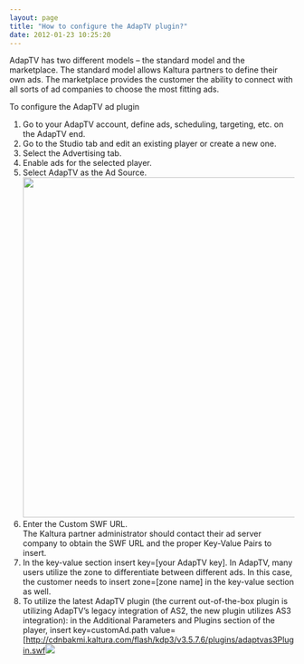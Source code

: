 ```yaml
---
layout: page
title: "How to configure the AdapTV plugin?"
date: 2012-01-23 10:25:20
---
```


AdapTV has two different models – the standard model and the marketplace. The standard model allows Kaltura partners to define their own ads. The marketplace provides the customer the ability to connect with all sorts of ad companies to choose the most fitting ads.

<p class="mce-procedure">
  To configure the AdapTV ad plugin
</p>

1.  Go to your AdapTV account, define ads, scheduling, targeting, etc. on the AdapTV end.
2.  Go to the Studio tab and edit an existing player or create a new one.
3.  Select the Advertising tab.
4.  Enable ads for the selected player.
5.  Select AdapTV as the Ad Source.<img src="http://cdnknowledge.kaltura.com//sites/default/files/Ad%20config%20AdapTV.png" border="0" width="600" />
6.  Enter the Custom SWF URL.  
    The Kaltura partner administrator should contact their ad server company to obtain the SWF URL and the proper Key-Value Pairs to insert.
7.  In the key-value section insert key=[your AdapTV key]. In AdapTV, many users utilize the zone to differentiate between different ads. In this case, the customer needs to insert zone=[zone name] in the key-value section as well.
8.  To utilize the latest AdapTV plugin (the current out-of-the-box plugin is utilizing AdapTV’s legacy integration of AS2, the new plugin utilizes AS3 integration): in the Additional Parameters and Plugins section of the player, insert key=customAd.path value= [http://cdnbakmi.kaltura.com/flash/kdp3/v3.5.7.6/plugins/adaptvas3Plugin.swf<img src="{{site.url}}/assets/1093">

 [1]: http://cdnbakmi.kaltura.com/flash/kdp3/v3.5.7.6/plugins/adaptvas3Plugin.swf

 